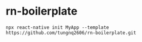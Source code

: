 # rn-boilerplate

```
npx react-native init MyApp --template https://github.com/tungnq2606/rn-boilerplate.git
```
